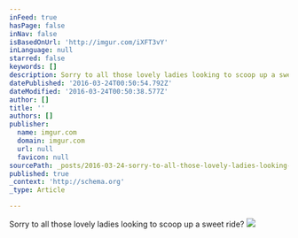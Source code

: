 ```yaml
---
inFeed: true
hasPage: false
inNav: false
isBasedOnUrl: 'http://imgur.com/iXFT3vY'
inLanguage: null
starred: false
keywords: []
description: Sorry to all those lovely ladies looking to scoop up a sweet ride?
datePublished: '2016-03-24T00:50:54.792Z'
dateModified: '2016-03-24T00:50:38.577Z'
author: []
title: ''
authors: []
publisher:
  name: imgur.com
  domain: imgur.com
  url: null
  favicon: null
sourcePath: _posts/2016-03-24-sorry-to-all-those-lovely-ladies-looking-to-scoop-up-a-sweet.md
published: true
_context: 'http://schema.org'
_type: Article

---
```

Sorry to all those lovely ladies looking to scoop up a sweet ride?
![](http://i.imgur.com/iXFT3vY.jpg)